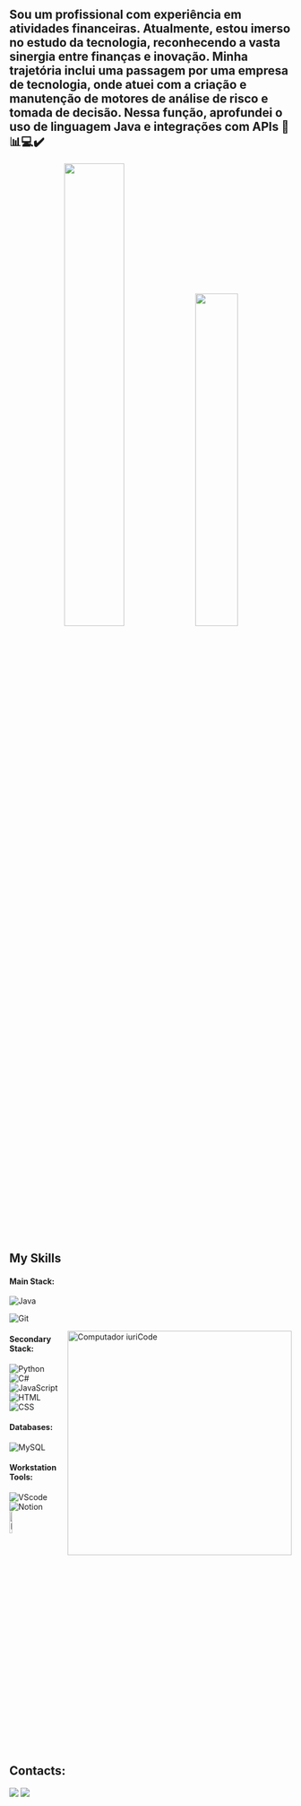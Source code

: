 ## Sou um profissional com experiência em atividades financeiras. Atualmente, estou imerso no estudo da tecnologia, reconhecendo a vasta sinergia entre finanças e inovação. Minha trajetória inclui uma passagem por uma empresa de tecnologia, onde atuei com a criação e manutenção de motores de análise de risco e tomada de decisão. Nessa função, aprofundei o uso de linguagem Java e integrações com APIs  :bank::bar_chart::computer::heavy_check_mark:

<div align="center" style="margin-bottom: 100px;">
   <img width="46%" src="https://github-readme-streak-stats.herokuapp.com?user=rodolfohmoliveira&theme=default&mode=weekly" />
  <img width="39%" src="https://github-readme-stats-git-main-rafaelalexandrino.vercel.app/api/top-langs/?username=rodolfohmoliveira&show_icons=true&theme=white&layout=compact" />
</div>



 &nbsp;
 &nbsp;

## My Skills

#### Main Stack:
![Java](https://img.shields.io/badge/Java-ED8B00?style=for-the-badge&logo=openjdk&logoColor=white)&nbsp;

![Git](https://img.shields.io/badge/GIT-E44C30?style=for-the-badge&logo=git&logoColor=white)&nbsp;

<img src="https://raw.githubusercontent.com/MicaelliMedeiros/micaellimedeiros/master/image/computer-illustration.png" min-width="400px" max-width="400px" width="400px" align="right" alt="Computador iuriCode">

#### Secondary Stack:

![Python](https://img.shields.io/badge/Python-14354C?style=for-the-badge&logo=python&logoColor=white)&nbsp;
![C#](https://img.shields.io/badge/c%23-%23239120.svg?style=for-the-badge&logo=csharp&logoColor=white)&nbsp;
![JavaScript](https://img.shields.io/badge/JavaScript-F7DF1E?style=for-the-badge&logo=javascript&logoColor=black)&nbsp;
![HTML](https://img.shields.io/badge/HTML5-E34F26?style=for-the-badge&logo=html5&logoColor=white)&nbsp;
![CSS](https://img.shields.io/badge/CSS3-1572B6?style=for-the-badge&logo=css3&logoColor=white)&nbsp;



<!--#### Studying in this moment:-->

<!--![GCP](https://img.shields.io/badge/Google_Cloud-4285F4?style=for-the-badge&logo=google-cloud&logoColor=white)&nbsp;-->
<!--![Kubernetes](https://img.shields.io/badge/kubernetes-4285F4?style=for-the-badge&logo=kubernetes&logoColor=white)&nbsp;-->

#### Databases:

![MySQL](https://img.shields.io/badge/MySQL-005C84?style=for-the-badge&logo=mysql&logoColor=white)&nbsp;

#### Workstation Tools:

![VScode](https://img.shields.io/badge/vscode-4285F4?style=for-the-badge&logo=vscode&logoColor=white)&nbsp;
![Notion](https://img.shields.io/badge/Notion-000000?style=for-the-badge&logo=notion&logoColor=white)&nbsp;
<img src="https://upload.wikimedia.org/wikipedia/commons/c/c2/Postman_%28software%29.png" alt="Postman" width="10%">
&nbsp;

&nbsp;
&nbsp;

## Contacts:

<div> 

<a href = "mailto:contato.rodolfohmoliveira@gmail.com"> <img src="https://img.shields.io/badge/-Gmail-%23333?style=for-the-badge&logo=gmail&logoColor=white" target="_blank"></a>
<a href="https://www.linkedin.com/in/rodolfo-oliveira-68038648/" target="_blank"><img src="https://img.shields.io/badge/-LinkedIn-%230077B5?style=for-the-badge&logo=linkedin&logoColor=white"  target="_blank"></a> 
</div>&nbsp;&nbsp;


